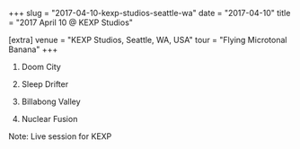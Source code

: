 +++
slug = "2017-04-10-kexp-studios-seattle-wa"
date = "2017-04-10"
title = "2017 April 10 @ KEXP Studios"

[extra]
venue = "KEXP Studios, Seattle, WA, USA"
tour = "Flying Microtonal Banana"
+++


 1. Doom City

 2. Sleep Drifter

 3. Billabong Valley

 4. Nuclear Fusion


Note: Live session for KEXP
